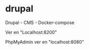 # drupal
Drupal - CMS - Docker-compose

Ver en "Localhost:8200"

PhpMyAdmin ver en "localhost:8080"


